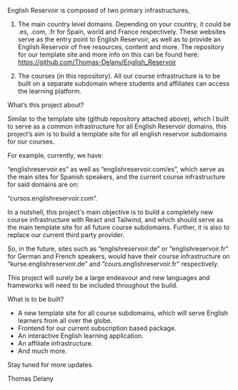 English Reservoir is composed of two primary infrastructures, 

1) The main country level domains. Depending on your country, it could be .es, .com, .fr for Spain, world and France respectively. These websites serve as the entry point to English Reservoir, as well as to provide an English Reservoir of free resources, content and more. The repository for our template site and more info on this can be found here: https://github.com/Thomas-Delany/English_Reservoir 

2) The courses (in this repository). All our course infrastructure is to be built on a separate subdomain where students and affiliates can access the learning platform. 

What’s this project about? 

Similar to the template site (github repository attached above), which I built to serve as a common infrastructure for all English Reservoir domains, this project’s aim is to build a template site for all english reservoir subdomains for our courses.

For example, currently, we have: 

“englishreservoir.es” as well as “englishreservoir.com/es”, which serve as the main sites for Spanish speakers, and the current course infrastructure for said domains are on: 

“cursos.englishreservoir.com”. 

In a nutshell, this project's main objective is to build a completely new course infrastructure with React and Tailwind, and which should serve as the main template site for all future course subdomains. Further, it is also to replace our current third party provider. 

So, in the future, sites such as “englishreservoir.de” or “englishreservoir.fr” for German and French speakers, would have their course infrastructure on “kurse.englishreservoir.de” and “cours.englishreservoir.fr” respectively. 

This project will surely be a large endeavour and new languages and frameworks will need to be included throughout the build. 

What is to be built? 

- A new template site for all course subdomains, which will serve English learners from all over the globe. 
- Frontend for our current subscription based package. 
- An interactive English learning application. 
- An affiliate infrastructure. 
- And much more.

Stay tuned for more updates. 

Thomas Delany
